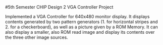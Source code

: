 #5th Semester CHIP Design 2 VGA Controller Project

Implemented a VGA Controller for 640x480 monitor display. It displays contents generated by two pattern generators (1. for horizontal stripes and 2. 
for a checkerboard), as well as a picture given by a ROM Memory. It can also display a smaller, also ROM read image and display its contents over the three
other image sources.
